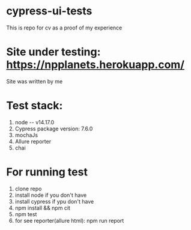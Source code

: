 # cypress-ui-tests
This is repo for cv as a proof of my experience 
# Site under testing: https://npplanets.herokuapp.com/     
Site was written by me
# Test stack: 
1. node -- v14.17.0
2. Cypress package version: 7.6.0
3. mochaJs
4. Allure reporter
5. chai


# For running test 
1. clone repo 
2. install node if you don't have 
3. install cypress if ypu don't have
4. npm install && npm cit
5. npm test 
6. for see reporter(allure html): npm run report 


